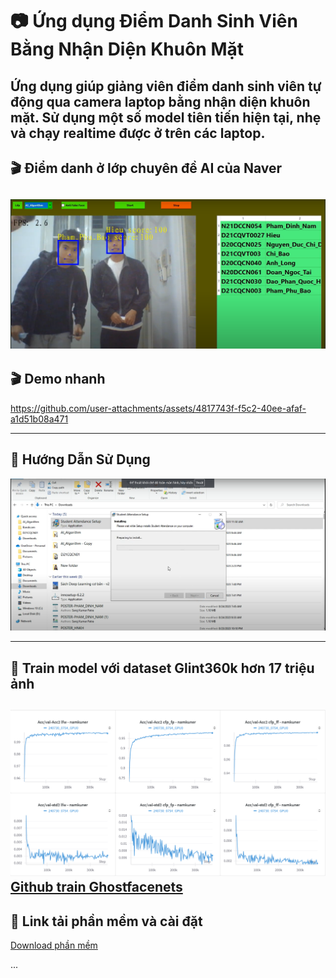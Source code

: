 # 📷 Ứng dụng Điểm Danh Sinh Viên Bằng Nhận Diện Khuôn Mặt

Ứng dụng giúp giảng viên điểm danh sinh viên tự động qua camera laptop bằng nhận diện khuôn mặt. Sử dụng một số model tiên tiến hiện tại, nhẹ và chạy realtime được ở trên các laptop.
---

## 🎬 Điểm danh ở lớp chuyên đề AI của Naver 

[![Xem video qua youtube trực tiếp](lop_AI.png)](https://www.youtube.com/watch?v=QMc43knlL_Q)
---

## 🎬 Demo nhanh



https://github.com/user-attachments/assets/4817743f-f5c2-40ee-afaf-a1d51b08a471


---

## 📖 Hướng Dẫn Sử Dụng

[![Xem video qua youtube](caidat.png)](https://www.youtube.com/watch?v=Gz43lrdEPEk)

---

## 🧠 Train model với dataset Glint360k hơn 17 triệu ảnh

[![Xem kết quả mô hình đã huấn luyện trên Glink360k](train_glink360k.png)](https://wandb.ai/namkunerr/Glint_360k/reports/GhostFaceNets_Glint360k--Vmlldzo4ODYyOTUx?accessToken=0d2xj193yx4yw7qmahnqb3twm073ix9igheydzii6jat3ymjlaljw2nhau5795ho)
[Github train Ghostfacenets](https://github.com/namkuner/Distributed_GhostFaceNet_Train_on_Glint360k)
---

## 🧠 Link tải phần mềm và cài đặt

[Download phần mềm](https://drive.google.com/file/d/1KXzdPSi0JuuI-WpjziLvGTwqjGK138yA/view?usp=sharing)

...

